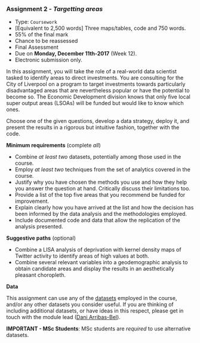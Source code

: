 <a name="task_02"></a>

### **Assignment 2** - *Targetting areas*

* Type: `Coursework`
* [Equivalent to 2,500 words] Three maps/tables, code and 750 words.
* 55% of the final mark
* Chance to be reassessed
* Final Assessment
* Due on **Monday, December 11th-2017** (Week 12).
* Electronic submission only.

In this assignment, you will take the role of a real-world data scientist tasked to identify areas to direct investments. You are consulting for the City of Liverpool on a program to target investments towards particularly disadvantaged areas that are nevertheless popular or have the potential to become so. The Economic Development division knows that only five local super output areas (LSOAs) will be funded but would like to know which ones.

Choose one of the given questions, develop a data strategy, deploy it, and present the results in a rigorous but intuitive fashion, together with the code.

**Minimum requirements** (complete *all*)

* Combine *at least two* datasets, potentially among those used in the course.
* Employ *at least two* techniques from the set of analytics covered in the course.
* Justify why you have chosen the methods you use and how they help you answer the question at hand. Critically discuss their limitations too.
* Provide a list of the top five areas that you recommend be funded for improvement.
* Explain clearly how you have arrived at the list and how the decision has been informed by the data analysis and the methodologies employed.
* Include documented code and data that allow the replication of the analysis presented.

**Suggestive paths** (optional)

* Combine a LISA analysis of deprivation with kernel density maps of Twitter activity to identify areas of high values at both.
* Combine several relevant variables into a geodemographic analysis to obtain candidate areas and display the results in an aesthetically pleasant choropleth.

**Data**

This assignment can use any of the [datasets]({{site.baseurl}}/datasets.html) employed in the course, and/or any other datasets you consider useful. If you are thinking of including additional datasets, or have ideas in this respect, please get in touch with the module lead ([Dani Arribas-Bel](mailto:D.Arribas-Bel@liverpool.ac.uk)).

**IMPORTANT - MSc Students**: MSc students are *required* to use alternative datasets.

